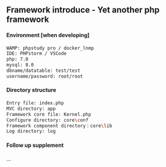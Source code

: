 ## Framework introduce - Yet another php framework

#### Environment [when developing]
```bash
WAMP: phpstudy pro / docker_lnmp
IDE: PHPstorm / VSCode
php: 7.0
mysql: 8.0
dbname/datatable: test/test
username/password: root/root
```

#### Directory structure
```bash
Entry file: index.php
MVC directory: app
Framework core file: Kernel.php
Configure directory: core\conf
Framework component directory：core\lib
Log directory: log
```
#### Follow up supplement
...
